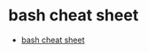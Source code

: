 # bash cheat sheet

<!--- start_TOC -->

* [bash cheat sheet](#bash-cheat-sheet)

<!--- end_TOC -->
